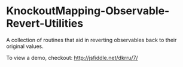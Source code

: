 KnockoutMapping-Observable-Revert-Utilities
===========================================

A collection of routines that aid in reverting observables back to their original values.

To view a demo, checkout: http://jsfiddle.net/dkrru/7/